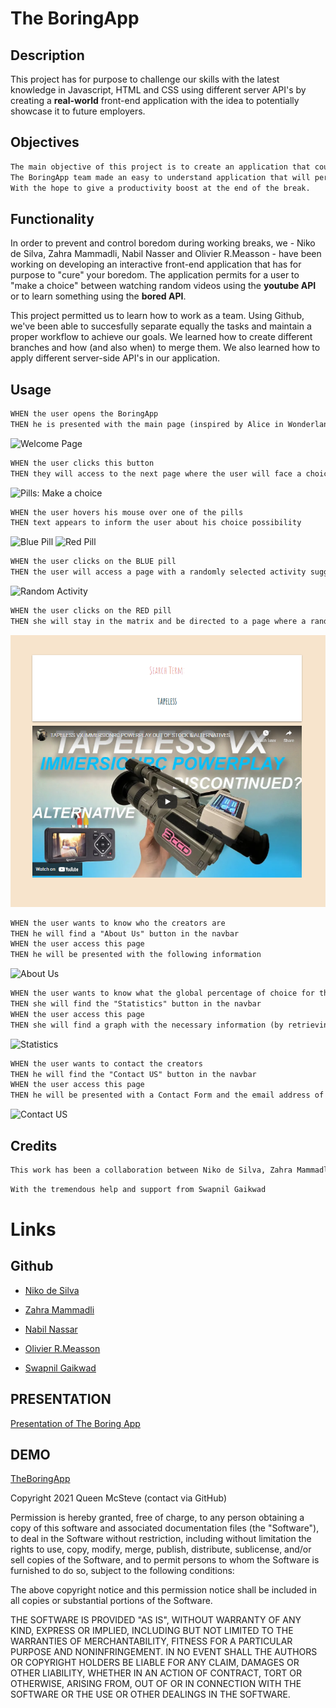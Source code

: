 # **The BoringApp**

## Description

This project has for purpose to challenge our skills with the latest knowledge in Javascript, HTML and CSS using different server API's by creating a **real-world** front-end application with the idea to potentially showcase it to future employers.

## Objectives

```md
The main objective of this project is to create an application that could be related to our daily lives. And since 2 years our daily lives have been more online then ever. Which is factor of daily boredom. Thus the idea to help those people who are in need of a boredom cure.
The BoringApp team made an easy to understand application that will permit the user to cure boredom by entertaining them.
With the hope to give a productivity boost at the end of the break.
```

## Functionality

In order to prevent and control boredom during working breaks, we - Niko de Silva, Zahra Mammadli, Nabil Nasser and Olivier R.Measson - have been working on developing an interactive front-end application that has for purpose to "cure" your boredom.
The application permits for a user to "make a choice" between watching random videos using the **youtube API** or to learn something using the **bored API**.

This project permitted us to learn how to work as a team.
Using Github, we've been able to succesfully separate equally the tasks and maintain a proper workflow to achieve our goals.
We learned how to create different branches and how (and also when) to merge them.
We also learned how to apply different server-side API's in our application.

## Usage

```md
WHEN the user opens the BoringApp
THEN he is presented with the main page (inspired by Alice in Wonderland) where there is one button that will grab the attention and where he can access information such as: About us - Stats & Contacts
```

![Welcome Page](screenshots/welcome-page.png)

```md
WHEN the user clicks this button
THEN they will access to the next page where the user will face a choice between two pills: a blue pill and a red pill (inspired by the matrix)
```

![Pills: Make a choice](screenshots/make-a-choice.png)

```md
WHEN the user hovers his mouse over one of the pills
THEN text appears to inform the user about his choice possibility
```

![Blue Pill](screenshots/blue_pill.png)
![Red Pill](screenshots/red_pill.png)

```md
WHEN the user clicks on the BLUE pill
THEN the user will access a page with a randomly selected activity suggestion from the BoredAPI, and a localstorage item 'bluepills' is created or updated with the count of page visits. The user can decide to complete the activity in the real world, or alternatively watch someone else do it with a button click. This button returns the first YouTube search result for the BoredAPI activity string, as well as creating or updating a localstorage item 'redpills' which counts YouTube videos delivered.
```

![Random Activity](screenshots/click-bluel.png)

```md
WHEN the user clicks on the RED pill
THEN she will stay in the matrix and be directed to a page where a randomly selected word (via a random word api: https://random-word-api.herokuapp.com) is plugged into the YouTube API and the first result is rendered on the screen. When the screen loads, a localstorage item 'redpills' is created or updated with a count of the number of screen loads.
```

![Random Video](screenshots/click-red.png)

```md
WHEN the user wants to know who the creators are
THEN he will find a "About Us" button in the navbar
WHEN the user access this page
THEN he will be presented with the following information
```

![About Us](screenshots/about-us.png)

```md
WHEN the user wants to know what the global percentage of choice for the pills is
THEN she will find the "Statistics" button in the navbar
WHEN the user access this page
THEN she will find a graph with the necessary information (by retrieving stats from the local storage and building it with d3.js)
```

![Statistics](screenshots/statistics.png)

```md
WHEN the user wants to contact the creators
THEN he will find the "Contact US" button in the navbar
WHEN the user access this page
THEN he will be presented with a Contact Form and the email address of the creators
```

![Contact US](screenshots\contact.png)

## Credits

```md
This work has been a collaboration between Niko de Silva, Zahra Mammadli, Nabil Nassar & Olivier R.Measson.
```

```md
With the tremendous help and support from Swapnil Gaikwad
```

# Links

## Github

- [Niko de Silva](https://github.com/queenmcsteve)
- [Zahra Mammadli](https://github.com/ZahraMammadli)
- [Nabil Nassar](https://github.com/nnassarv)
- [Olivier R.Measson](https://github.com/Zeitouna)

- [Swapnil Gaikwad](https://github.com/swapbcs)

## PRESENTATION

[Presentation of The Boring App](https://docs.google.com/presentation/d/1qJnQtA1RolKkoKrJHmYw-cxk2ub0IFlLcYKumZLcC40/edit?usp=sharing)

## DEMO

[TheBoringApp](https://queenmcsteve.github.io/TheBoringApp/index.html)

Copyright 2021 Queen McSteve (contact via GitHub)

Permission is hereby granted, free of charge, to any person obtaining a copy of this software and associated documentation files (the "Software"), to deal in the Software without restriction, including without limitation the rights to use, copy, modify, merge, publish, distribute, sublicense, and/or sell copies of the Software, and to permit persons to whom the Software is furnished to do so, subject to the following conditions:

The above copyright notice and this permission notice shall be included in all copies or substantial portions of the Software.

THE SOFTWARE IS PROVIDED "AS IS", WITHOUT WARRANTY OF ANY KIND, EXPRESS OR IMPLIED, INCLUDING BUT NOT LIMITED TO THE WARRANTIES OF MERCHANTABILITY, FITNESS FOR A PARTICULAR PURPOSE AND NONINFRINGEMENT. IN NO EVENT SHALL THE AUTHORS OR COPYRIGHT HOLDERS BE LIABLE FOR ANY CLAIM, DAMAGES OR OTHER LIABILITY, WHETHER IN AN ACTION OF CONTRACT, TORT OR OTHERWISE, ARISING FROM, OUT OF OR IN CONNECTION WITH THE SOFTWARE OR THE USE OR OTHER DEALINGS IN THE SOFTWARE.
